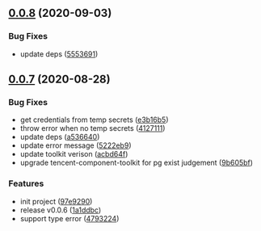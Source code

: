 ## [0.0.8](https://github.com/serverless-components/tencent-postgresql/compare/v0.0.7...v0.0.8) (2020-09-03)


### Bug Fixes

* update deps ([5553691](https://github.com/serverless-components/tencent-postgresql/commit/5553691d89f5e404d47ccbec5b9729681be3ce97))

## [0.0.7](https://github.com/serverless-components/tencent-postgresql/compare/v0.0.6...v0.0.7) (2020-08-28)


### Bug Fixes

* get credentials from temp secrets ([e3b16b5](https://github.com/serverless-components/tencent-postgresql/commit/e3b16b5dd3953b8ada5fc8dfa99b0b6a42d24404))
* throw error when no temp secrets ([4127111](https://github.com/serverless-components/tencent-postgresql/commit/4127111bf8839766d3d1f57d17434a473a3a5caf))
* update deps ([a536640](https://github.com/serverless-components/tencent-postgresql/commit/a536640b8408f56c9796780dffb193459a1bb5eb))
* update error message ([5222eb9](https://github.com/serverless-components/tencent-postgresql/commit/5222eb9b90c737f48f27a98dbfc74af4e1debda8))
* update toolkit verison ([acbd64f](https://github.com/serverless-components/tencent-postgresql/commit/acbd64f16f3cb23c3f56b5dbda78b3bcea60a747))
* upgrade tencent-component-toolkit for pg exist judgement ([9b605bf](https://github.com/serverless-components/tencent-postgresql/commit/9b605bf8b7c7a6624b24bb4e1610fb6aa7c2002f))


### Features

* init project ([97e9290](https://github.com/serverless-components/tencent-postgresql/commit/97e92908025b955fab0068b238a46071ea51ef16))
* release v0.0.6 ([1a1ddbc](https://github.com/serverless-components/tencent-postgresql/commit/1a1ddbcf058db11c7286236fc3dd2f16fa90ea81))
* support type error ([4793224](https://github.com/serverless-components/tencent-postgresql/commit/4793224fd43fcced5c0a3a087a3de9f27e242836))
